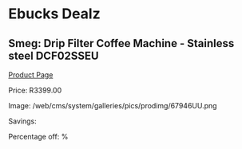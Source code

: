 
# Ebucks Dealz
## Smeg: Drip Filter Coffee Machine - Stainless steel DCF02SSEU
[Product Page](https://www.ebucks.com/web/shop/productSelected.do?prodId=1231226473&catId=1196428103)

Price: R3399.00

Image: /web/cms/system/galleries/pics/prodimg/67946UU.png

Savings: 

Percentage off: %
	